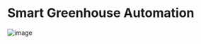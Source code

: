 # Smart Greenhouse Automation

![image](https://github.com/AlpetGexha/Mikrokontroller-GreenHouse/assets/50520333/961c11f3-c4b8-4edb-aaa5-527a49d630e0)

